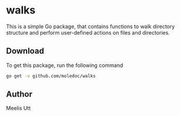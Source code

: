 # walks

This is a simple Go package, that contains functions to walk directory structure and perform user-defined actions on files and directories.

## Download

To get this package, run the following command

```sh
go get -v github.com/moledoc/walks
```

## Author

Meelis Utt
